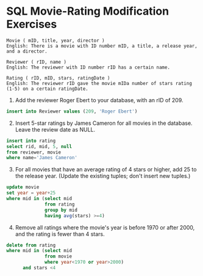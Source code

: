 # SQL Movie-Rating Modification Exercises

    Movie ( mID, title, year, director )
    English: There is a movie with ID number mID, a title, a release year, and a director.
    
    Reviewer ( rID, name )
    English: The reviewer with ID number rID has a certain name.
    
    Rating ( rID, mID, stars, ratingDate )
    English: The reviewer rID gave the movie mIDa number of stars rating (1-5) on a certain ratingDate.

1. Add the reviewer Roger Ebert to your database, with an rID of 209. 

```sql
insert into Reviewer values (209, 'Roger Ebert')
```

2. Insert 5-star ratings by James Cameron for all movies in the database. Leave the review date as NULL. 

```sql
insert into rating 
select rid, mid, 5, null
from reviewer, movie
where name='James Cameron'
```

3. For all movies that have an average rating of 4 stars or higher, add 25 to the release year. (Update the existing tuples; don't insert new tuples.) 

```sql
update movie
set year = year+25
where mid in (select mid 
              from rating 
              group by mid 
              having avg(stars) >=4)
```

4. Remove all ratings where the movie's year is before 1970 or after 2000, and the rating is fewer than 4 stars. 

```sql
delete from rating
where mid in (select mid 
              from movie 
              where year<1970 or year>2000) 
      and stars <4
```

